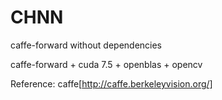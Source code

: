 # CHNN
caffe-forward without dependencies

caffe-forward + cuda 7.5 + openblas + opencv

Reference:
caffe[http://caffe.berkeleyvision.org/]

